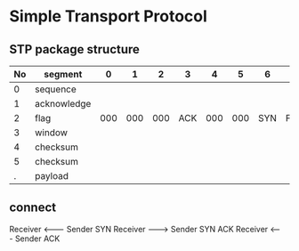 # Simple Transport Protocol

## STP package structure

No| segment     | 0 | 1 | 2 | 3 | 4 | 5 | 6 | 7
--|-------------|---|---|---|---|---|---|---|---
0 | sequence    |   |   |   |   |   |   |   |   
1 | acknowledge |   |   |   |   |   |   |   |   
2 | flag        |000|000|000|ACK|000|000|SYN|FIN
3 | window      |   |   |   |   |   |   |   |   
4 | checksum    |   |   |   |   |   |   |   |   
5 | checksum    |   |   |   |   |   |   |   |   
. | payload     |   |   |   |   |   |   |   |   


## connect

Receiver <--- Sender         SYN
Receiver ---> Sender     SYN ACK 
Receiver <--- Sender     ACK    